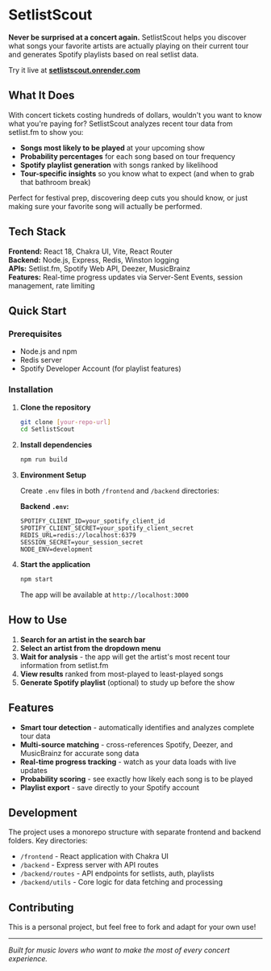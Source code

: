 # SetlistScout

**Never be surprised at a concert again.** SetlistScout helps you discover what songs your favorite artists are actually playing on their current tour and generates Spotify playlists based on real setlist data.

Try it live at **[setlistscout.onrender.com](https://setlistscout.onrender.com)**

## What It Does

With concert tickets costing hundreds of dollars, wouldn't you want to know what you're paying for? SetlistScout analyzes recent tour data from setlist.fm to show you:

- **Songs most likely to be played** at your upcoming show
- **Probability percentages** for each song based on tour frequency
- **Spotify playlist generation** with songs ranked by likelihood
- **Tour-specific insights** so you know what to expect (and when to grab that bathroom break)

Perfect for festival prep, discovering deep cuts you should know, or just making sure your favorite song will actually be performed.

## Tech Stack

**Frontend:** React 18, Chakra UI, Vite, React Router  
**Backend:** Node.js, Express, Redis, Winston logging  
**APIs:** Setlist.fm, Spotify Web API, Deezer, MusicBrainz  
**Features:** Real-time progress updates via Server-Sent Events, session management, rate limiting

## Quick Start

### Prerequisites

- Node.js and npm
- Redis server
- Spotify Developer Account (for playlist features)

### Installation

1. **Clone the repository**

   ```bash
   git clone [your-repo-url]
   cd SetlistScout
   ```

2. **Install dependencies**

   ```bash
   npm run build
   ```

3. **Environment Setup**

   Create `.env` files in both `/frontend` and `/backend` directories:

   **Backend `.env`:**

   ```
   SPOTIFY_CLIENT_ID=your_spotify_client_id
   SPOTIFY_CLIENT_SECRET=your_spotify_client_secret
   REDIS_URL=redis://localhost:6379
   SESSION_SECRET=your_session_secret
   NODE_ENV=development
   ```

4. **Start the application**

   ```bash
   npm start
   ```

   The app will be available at `http://localhost:3000`

## How to Use

1. **Search for an artist in the search bar**
2. **Select an artist from the dropdown menu** 
3. **Wait for analysis** - the app will get the artist's most recent tour information from setlist.fm
4. **View results** ranked from most-played to least-played songs
5. **Generate Spotify playlist** (optional) to study up before the show

## Features

- **Smart tour detection** - automatically identifies and analyzes complete tour data
- **Multi-source matching** - cross-references Spotify, Deezer, and MusicBrainz for accurate song data
- **Real-time progress tracking** - watch as your data loads with live updates
- **Probability scoring** - see exactly how likely each song is to be played
- **Playlist export** - save directly to your Spotify account

## Development

The project uses a monorepo structure with separate frontend and backend folders. Key directories:

- `/frontend` - React application with Chakra UI
- `/backend` - Express server with API routes
- `/backend/routes` - API endpoints for setlists, auth, playlists
- `/backend/utils` - Core logic for data fetching and processing

## Contributing

This is a personal project, but feel free to fork and adapt for your own use!

---

_Built for music lovers who want to make the most of every concert experience._
